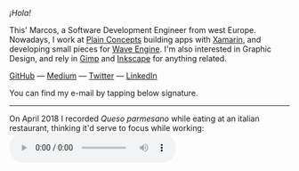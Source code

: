 *¡Hola!*

This' Marcos, a Software Development Engineer from west Europe. Nowadays, I work at [Plain Concepts](http://www.plainconcepts.com) building apps with [Xamarin](http://www.xamarin.com), and developing small pieces for [Wave Engine](http://www.waveengine.net). I'm also interested in Graphic Design, and rely in [Gimp](http://www.gimp.org) and [Inkscape](http://inkscape.org) for anything related.

[GitHub](https://github.com/MarcosCobena) — [Medium](https://medium.com/@MarcosCobena) — [Twitter](https://twitter.com/1Marcos2Cobena) — [LinkedIn](https://www.linkedin.com/in/MarcosCobena)

You can find my e-mail by tapping below signature.

---

On April 2018 I recorded *Queso parmesano* while eating at an italian restaurant, thinking it'd serve to focus while working:
<audio controls loop>
  <source src="items/documents/QuesoParmesano.mp3" type="audio/mpeg">
(Sorry, your browser doesn't support embedding audio.)
</audio>
